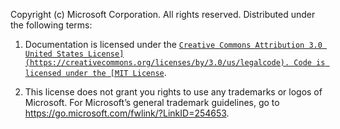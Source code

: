 Copyright (c) Microsoft Corporation. All rights reserved. Distributed under the following terms:

1.	Documentation is licensed under the [`Creative Commons Attribution 3.0 United States License](https://creativecommons.org/licenses/by/3.0/us/legalcode). Code is licensed under the [MIT License`](https://opensource.org/licenses/MIT).

2.	This license does not grant you rights to use any trademarks or logos of Microsoft. For Microsoft’s general trademark guidelines, go to  https://go.microsoft.com/fwlink/?LinkID=254653.

